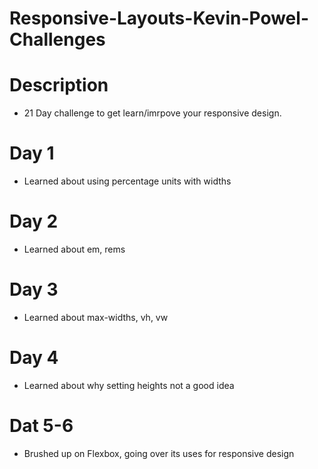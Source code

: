 # Responsive-Layouts-Kevin-Powel-Challenges

# Description 
 - 21 Day challenge to get learn/imrpove your responsive design. 


# Day 1
  - Learned about using percentage units with widths 

# Day 2
  - Learned about em, rems

# Day 3 
  - Learned about max-widths, vh, vw

# Day 4 
  - Learned about why setting heights not a good idea

# Dat 5-6 
  - Brushed up on Flexbox, going over its uses for responsive design